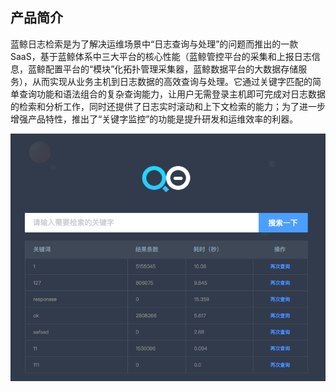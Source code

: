 ## 产品简介

蓝鲸日志检索是为了解决运维场景中“日志查询与处理”的问题而推出的一款 SaaS，基于蓝鲸体系中三大平台的核心性能（蓝鲸管控平台的采集和上报日志信息，蓝鲸配置平台的“模块”化拓扑管理采集器，蓝鲸数据平台的大数据存储服务），从而实现从业务主机到日志数据的高效查询与处理。它通过关键字匹配的简单查询功能和语法组合的复杂查询能力，让用户无需登录主机即可完成对日志数据的检索和分析工作，同时还提供了日志实时滚动和上下文检索的能力；为了进一步增强产品特性，推出了“关键字监控”的功能是提升研发和运维效率的利器。

![](./assets/1.png)


